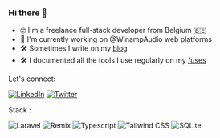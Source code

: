 ### Hi there 👋

- 🤓 I'm a freelance full-stack developer from Belgium 🇧🇪
- 🌱 I'm currently working on @WinampAudio web platforms
- 🛠️ Sometimes I write on my [blog](https://simondepelchin.be/articles)
- 🛠️ I documented all the tools I use regularly on my [/uses](https://simondepelchin.be/uses)

Let's connect:

[![LinkedIn](https://img.shields.io/badge/LinkedIn-0077B5?style=for-the-badge&logo=linkedin&logoColor=white)](https://linkedin.com/in/simondepelchin)
[![Twitter](https://img.shields.io/badge/Twitter-1DA1F2?style=for-the-badge&logo=twitter&logoColor=white)](https://twitter.com/SimonDepelchin)

Stack :

![Laravel](https://img.shields.io/badge/Laravel-FF2D20?style=for-the-badge&logo=laravel&logoColor=white)
![Remix](https://img.shields.io/badge/Remix-000000?style=for-the-badge&logo=remix&logoColor=white)
![Typescript](https://img.shields.io/badge/TypeScript-007ACC?style=for-the-badge&logo=typescript&logoColor=white)
![Tailwind CSS](https://img.shields.io/badge/Tailwind_CSS-38B2AC?style=for-the-badge&logo=tailwind-css&logoColor=white)
![SQLite](https://img.shields.io/badge/Sqlite-003B57?style=for-the-badge&logo=sqlite&logoColor=white)
